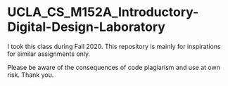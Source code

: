 # UCLA_CS_M152A_Introductory-Digital-Design-Laboratory

I took this class during Fall 2020. This repository is mainly for inspirations for similar assignments only.

Please be aware of the consequences of code plagiarism and use at own risk. Thank you. 
